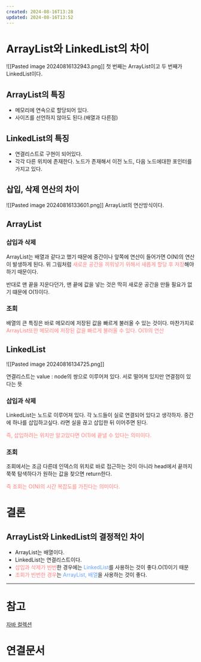 ```yaml
---
created: 2024-08-16T13:28
updated: 2024-08-16T13:52
---
```


# ArrayList와 LinkedList의 차이
![[Pasted image 20240816132943.png]]
첫 번째는 ArrayList이고 두 번째가 LinkedList이다.

## ArrayList의 특징
- 메모리에 연속으로 할당되어 있다. 
- 사이즈를 선언하지 않아도 된다.(배열과 다른점)

## LinkedList의 특징
- 연결리스트로 구현이 되어있다.
- 각각 다른 위치에 존재한다. 노드가 존재해서 이전 노드, 다음 노드에대한 포인터를 가지고 있다.


## 삽입, 삭제 연산의 차이
![[Pasted image 20240816133601.png]]
ArrayList의 연산방식이다. 

## ArrayList
### 삽입과 삭제
ArrayList는 배열과 같다고 했기 때문에 중간이나 앞쪽에 연산이 들어가면 O(N)의 연산이 발생하게 된다.
위 그림처럼 <span style="color:rgb(255, 128, 128)">새로운 공간을 끼워넣기 위해서 새롭게 할당 후 저장</span>해야하기 때문이다. 

반대로 맨 끝을 지운다던가, 맨 끝에 값을 넣는 것은 딱히 새로운 공간을 만들 필요가 없기 떄문에 O(1)이다. 
### 조회
배열의 큰 특징은 바로 메모리에 저장된 값을 빠르게 불러올 수 있는 것이다.
마찬가지로 <span style="color:rgb(255, 128, 128)">ArrayList또한 메모리에 저장된 값을 빠르게 불러올 수 있다. O(1)의 연산</span>

## LinkedList
![[Pasted image 20240816134725.png]]

연결리스트는 value : node의 쌍으로 이루어져 있다. 서로 떨어져 있지만 연결점이 있다는 뜻

### 삽입과 삭제
LinkedList는 노드로 이루어져 있다. 각 노드들이 실로 연결되어 있다고 생각하자.
중간에 하나를 삽입하고싶다. 라면 실을 끊고 삽입한 뒤 이어주면 된다.

<span style="color:rgb(255, 128, 128)">즉, 삽입하려는 위치만 알고있다면 O(1)에 끝낼 수 있다는 의미이다. </span>

### 조회
조회에서는 조금 다른데 인덱스의 위치로 바로 접근하는 것이 아니라 head에서 끝까지 쭉쭉 탐색하다가 원하는 값을 찾으면 return한다. 

<span style="color:rgb(255, 128, 128)">즉 조회는 O(N)의 시간 복잡도를 가진다는 의미이다. </span>

# 결론
## ArrayList와 LinkedList의 결정적인 차이
- ArrayList는 배열이다.
- LinkedList는 연결리스트이다.
- <span style="color:rgb(255, 128, 128)">삽입과 삭제가 빈번</span>한 경우에는 <span style="color:rgb(102, 161, 255)">LinkedList</span>를 사용하는 것이 좋다.O(1)이기 때문
- <span style="color:rgb(255, 128, 128)">조회가 빈번한 경우</span>는 <span style="color:rgb(102, 161, 255)">ArrayList, 배열</span>을 사용하는 것이 좋다.


---
# 참고
[자바 컬렉션](https://minhamina.tistory.com/14)
# 연결문서
